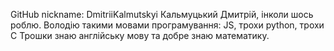 GitHub nickname: DmitriiKalmutskyi
Кальмуцький Дмитрій, інколи шось роблю.
Володію такими мовами програмування: JS, трохи python, трохи C
Трошки знаю англійську мову та добре знаю математику.